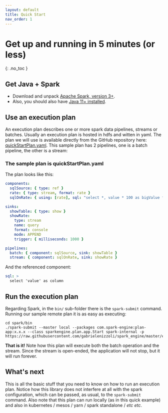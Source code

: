 ```yaml
---
layout: default
title: Quick Start
nav_order: 1
---
```


# Get up and running in 5 minutes (or less)
{: .no_toc }

## Get Java + Spark

* Download and unpack [Apache Spark, version 3+](https://spark.apache.org/downloads.html).
* Also, you should also have [Java 11+ installed](https://aws.amazon.com/corretto/).

## Use an execution plan

An execution plan describes one or more spark data pipelines, streams or batches.
Usually an execution plan is hosted in hdfs and witten in yaml.
The plan we will use is available directly from the GitHub repository here: [quickStartPlan.yaml](https://raw.githubusercontent.com/gabrielenizzoli/spark_engine/master/examples/plans/quickStartPlan.yaml).
This sample plan has 2 pipelines, one is a batch pipeline, the other is a stream:

### The sample plan is quickStartPlan.yaml

The plan looks like this:

```yaml
components:
  sqlSource: { type: ref }
  rate: { type: stream, format: rate }
  sqlOnRate: { using: [rate], sql: "select *, value * 100 as bigValue from rate" }

sinks:
  showTable: { type: show }
  showRate:
    type: stream
    name: query
    format: console
    mode: APPEND
    trigger: { milliseconds: 1000 }

pipelines:
  batch: { component: sqlSource, sink: showTable }
  stream: { component: sqlOnRate, sink: showRate }
```

And the referenced component:

```yaml
sql: >
  select 'value' as column
```

## Run the execution plan

Regarding Spark, in the `bin/` sub-folder there is the `spark-submit` command.
Running our sample remote plan it is as easy as executing:

```shell
cd spark/bin
./spark-submit --master local --packages com.spark-engine:plan-app:x.x.x --class sparkengine.plan.app.Start spark-internal -p https://raw.githubusercontent.com/gabrielenizzoli/spark_engine/master/examples/plans/quickStartPlan.yaml
```

**That is it!** Note how this plan will execute both the batch operation and the stream.
Since the stream is open-ended, the application will not stop, but it will run forever.

## What's next

This is all the basic stuff that you need to know on how to run an execution plan.
Notice how this library does not interfere at all with the spark configuration, which can be passed, as usual, to the `spark-submit` command.
Also note that this plan can run locally (as in this quick example) and also in kubernetes / mesos / yarn / spark standalone / _etc etc_.
